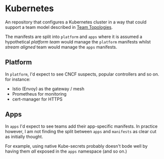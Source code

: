# Kubernetes

An repository that configures a Kubernetes cluster in a way that could support
a team model described in [Team Topologies](https://teamtopologies.com/).

The manifests are split into `platform` and `apps` where it is assumed a
hypothetical _platform team_ would manage the `platform` manifests whilst
_stream aligned_ team would manage the `apps` manifests.


## Platform

In `platform`, I'd expect to see CNCF suspects, popular controllers and so on.
for instance:

- Istio (Envoy) as the gateway / mesh
- Prometheus for monitoring
- cert-manager for HTTPS

## Apps

In `apps` I'd expect to see teams add their app-specific manifests. In practice
however, I am not finding the split between `apps` and `manifests` as clear cut
as initially thought.

For example, using native Kube-secrets probably doesn't bode well by having
them _all_ exposed in the `apps` namespace (and so on.)
